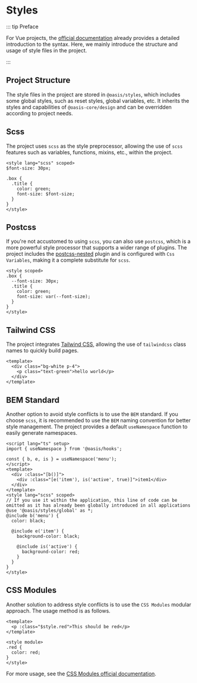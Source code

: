 # Styles

::: tip Preface

For Vue projects, the [official documentation](https://vuejs.org/api/sfc-css-features.html#deep-selectors) already provides a detailed introduction to the syntax. Here, we mainly introduce the structure and usage of style files in the project.

:::

## Project Structure

The style files in the project are stored in `@oasis/styles`, which includes some global styles, such as reset styles, global variables, etc. It inherits the styles and capabilities of `@oasis-core/design` and can be overridden according to project needs.

## Scss

The project uses `scss` as the style preprocessor, allowing the use of `scss` features such as variables, functions, mixins, etc., within the project.

```vue
<style lang="scss" scoped>
$font-size: 30px;

.box {
  .title {
    color: green;
    font-size: $font-size;
  }
}
</style>
```

## Postcss

If you're not accustomed to using `scss`, you can also use `postcss`, which is a more powerful style processor that supports a wider range of plugins. The project includes the [postcss-nested](https://github.com/postcss/postcss-nested) plugin and is configured with `Css Variables`, making it a complete substitute for `scss`.

```vue
<style scoped>
.box {
  --font-size: 30px;
  .title {
    color: green;
    font-size: var(--font-size);
  }
}
</style>
```

## Tailwind CSS

The project integrates [Tailwind CSS](https://tailwindcss.com/), allowing the use of `tailwindcss` class names to quickly build pages.

```vue
<template>
  <div class="bg-white p-4">
    <p class="text-green">hello world</p>
  </div>
</template>
```

## BEM Standard

Another option to avoid style conflicts is to use the `BEM` standard. If you choose `scss`, it is recommended to use the `BEM` naming convention for better style management. The project provides a default `useNamespace` function to easily generate namespaces.

```vue
<script lang="ts" setup>
import { useNamespace } from '@oasis/hooks';

const { b, e, is } = useNamespace('menu');
</script>
<template>
  <div :class="[b()]">
    <div :class="[e('item'), is('active', true)]">item1</div>
  </div>
</template>
<style lang="scss" scoped>
// If you use it within the application, this line of code can be omitted as it has already been globally introduced in all applications
@use '@oasis/styles/global' as *;
@include b('menu') {
  color: black;

  @include e('item') {
    background-color: black;

    @include is('active') {
      background-color: red;
    }
  }
}
</style>
```

## CSS Modules

Another solution to address style conflicts is to use the `CSS Modules` modular approach. The usage method is as follows.

```vue
<template>
  <p :class="$style.red">This should be red</p>
</template>

<style module>
.red {
  color: red;
}
</style>
```

For more usage, see the [CSS Modules official documentation](https://vuejs.org/api/sfc-css-features.html#css-modules).
